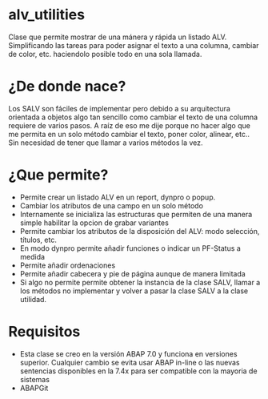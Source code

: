 # alv_utilities
Clase que permite mostrar de una mánera y rápida un listado ALV. Simplificando las tareas para poder asignar el texto a una columna, cambiar de color, etc. haciendolo posible todo en una sola llamada.

# ¿De donde nace?
Los SALV son fáciles de implementar pero debido a su arquitectura orientada a objetos algo tan sencillo como cambiar el texto de una columna requiere de varios pasos. 
A raíz de eso me dije porque no hacer algo que me permita en un solo método cambiar el texto, poner color, alinear, etc.. Sin necesidad de tener que llamar a varios métodos la vez. 

# ¿Que permite?

- Permite crear un listado ALV en un report, dynpro o popup.
- Cambiar los atributos de una campo en un solo método
- Internamente se inicializa las estructuras que permiten de una manera simple habilitar la opcion de grabar variantes
- Permite cambiar los atributos de la disposición del ALV: modo selección, títulos, etc.
- En modo dynpro permite añadir funciones o indicar un PF-Status a medida
- Permite añadir ordenaciones
- Permite añadir cabecera y pie de página aunque de manera limitada
- Si algo no permite permite obtener la instancia de la clase SALV, llamar a los métodos no implementar y volver a pasar la clase SALV a la clase utilidad.

# Requisitos

- Esta clase se creo en la versión ABAP 7.0 y funciona en versiones superior. Cualquier cambio se evita usar ABAP in-line o las nuevas sentencias disponibles en la 7.4x para ser compatible con la mayoria de sistemas
- ABAPGit
